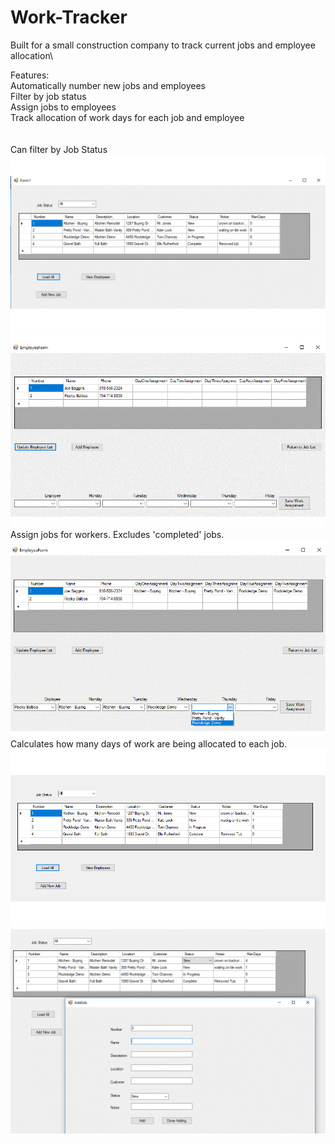 # Work-Tracker
Built for a small construction company to track current jobs and employee allocation\

Features:\
Automatically number new jobs and employees\
Filter by job status\
Assign jobs to employees\
Track allocation of work days for each job and employee\
<br>
<br>
Can filter by Job Status
![pic1](https://github.com/BrettAnderson015/Work-Tracker/blob/temp/WorkTrackerpic1.gif)
![pic2](https://github.com/BrettAnderson015/Work-Tracker/blob/temp/WorkTrackerpic2.gif)
Assign jobs for workers. Excludes 'completed' jobs.\
![pic3](https://github.com/BrettAnderson015/Work-Tracker/blob/temp/WorkTrackerpic3.gif)
Calculates how many days of work are being allocated to each job.\
![pic4](https://github.com/BrettAnderson015/Work-Tracker/blob/temp/WorkTrackerpic4.gif)
![pic5](https://github.com/BrettAnderson015/Work-Tracker/blob/temp/WorkTrackerpic5.gif)
